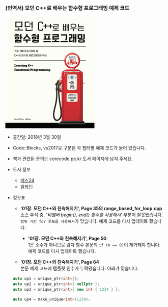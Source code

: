 
### (번역서) 모던 C++로 배우는 함수형 프로그래밍 예제 코드

![](/cover.jpg)

* 출간일: 2018년 3월 30일
* Code::Blocks, vs2017로 구분된 각 챕터별 예제 코드가 들어 있습니다.
* 책과 관련된 문의는 corecode.pe.kr 도서 페이지에 남겨 주세요.
* 도서 정보
	* [예스24](http://www.yes24.com/24/goods/59384637)
	* [알라딘](http://www.aladin.co.kr/shop/wproduct.aspx?ItemId=138158223)
* 정오표
	* **'01장. 모던 C++와 친숙해지기', Page 35의 range_based_for_loop.cpp**  
	 소스 주석 중, '*비멤버 begin(), end() 함수를 사용해서*' 부분이 잘못됐습니다.  
	 `범위 기반 for 루프를 사용해서`가 맞습니다. 예제 코드를 다시 업데이트 했습니다.  

        * **'01장. 모던 C++와 친숙해지기', Page 50**  
 	 1은 소수가 아니므로 람다 함수 본문의 `if (n == 0)`이 제거돼야 합니다. 예제 코드를 다시 업데이트 했습니다.  
	
	* **'01장. 모던 C++와 친숙해지기', Page 64**  
 	 본문 예제 코드에 템플릿 인수가 누락됐습니다. 아래가 맞습니다.
	 
	 ```C++
	 auto up1 = unique_ptr<int>{};
	 auto up2 = unique_ptr<int>{ nullptr };
	 auto up3 = unique_ptr<int>{ new int { 1234 } };
	 ```
	
	 ```C++
	 auto up4 = make_unique<int>(1234);
	 ```
